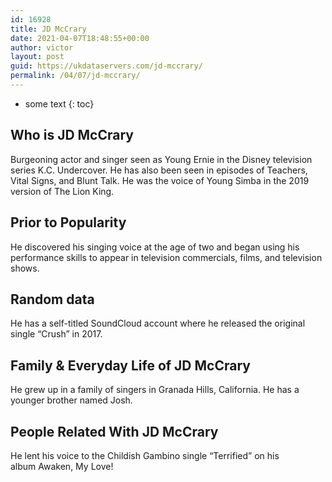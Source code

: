 ```yaml
---
id: 16928
title: JD McCrary
date: 2021-04-07T18:48:55+00:00
author: victor
layout: post
guid: https://ukdataservers.com/jd-mccrary/
permalink: /04/07/jd-mccrary/
---
```


* some text
{: toc}


## Who is JD McCrary



Burgeoning actor and singer seen as Young Ernie in the Disney television series K.C. Undercover. He has also been seen in episodes of Teachers, Vital Signs, and Blunt Talk. He was the voice of Young Simba in the 2019 version of The Lion King.

                
                
                
## Prior to Popularity



He discovered his singing voice at the age of two and began using his performance skills to appear in television commercials, films, and television shows. 

                
                
                
## Random data



He has a self-titled SoundCloud account where he released the original single &#8220;Crush&#8221; in 2017. 

                
                
                
## Family & Everyday Life of JD McCrary



He grew up in a family of singers in Granada Hills, California. He has a younger brother named Josh. 

                
                
                
## People Related With JD McCrary



He lent his voice to the Childish Gambino single &#8220;Terrified&#8221; on his album Awaken, My Love! 

                
              
            
          
          
          